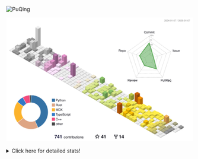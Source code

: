 ![PuQing](https://user-images.githubusercontent.com/27223114/171565019-9a56fae6-b08b-421f-99db-7e830da42371.png)

![](./profile-3d-contrib/profile-season-animate.svg)

<details>
<summary>Click here for detailed stats!</summary>

<!--START_SECTION:waka-->
![Lines of code](https://img.shields.io/badge/From%20Hello%20World%20I%27ve%20Written-1.7%20million%20lines%20of%20code-blue)

**🐱 My GitHub Data** 

> 📦 415.5 kB Used in GitHub's Storage 
 > 
> 🏆 5 Contributions in the Year 2025
 > 
> 🚫 Not Opted to Hire
 > 
> 📜 38 Public Repositories 
 > 
> 🔑 33 Private Repositories 
 > 
**I'm an Early 🐤** 

```text
🌞 Morning                688 commits         ██░░░░░░░░░░░░░░░░░░░░░░░   07.99 % 
🌆 Daytime                3769 commits        ███████████░░░░░░░░░░░░░░   43.79 % 
🌃 Evening                1979 commits        ██████░░░░░░░░░░░░░░░░░░░   22.99 % 
🌙 Night                  2171 commits        ██████░░░░░░░░░░░░░░░░░░░   25.22 % 
```


📊 **This Week I Spent My Time On** 

```text
💬 Programming Languages: 
Python                   5 hrs 29 mins       ██████░░░░░░░░░░░░░░░░░░░   25.21 % 
Music                    2 hrs 56 mins       ███░░░░░░░░░░░░░░░░░░░░░░   13.46 % 
Lua                      2 hrs 40 mins       ███░░░░░░░░░░░░░░░░░░░░░░   12.28 % 
Other                    2 hrs 21 mins       ███░░░░░░░░░░░░░░░░░░░░░░   10.85 % 
Reading Paper            1 hr 39 mins        ██░░░░░░░░░░░░░░░░░░░░░░░   07.58 % 

🔥 Editors: 
VS Code                  13 hrs 49 mins      ████████████████░░░░░░░░░   63.39 % 
NetEaseMusic             2 hrs 56 mins       ███░░░░░░░░░░░░░░░░░░░░░░   13.46 % 
Zotero                   1 hr 39 mins        ██░░░░░░░░░░░░░░░░░░░░░░░   07.58 % 
Telegram                 1 hr 5 mins         █░░░░░░░░░░░░░░░░░░░░░░░░   04.98 % 
Mail                     57 mins             █░░░░░░░░░░░░░░░░░░░░░░░░   04.36 % 

💻 Operating System: 
WSL                      13 hrs 49 mins      ████████████████░░░░░░░░░   63.39 % 
Mac                      7 hrs 58 mins       █████████░░░░░░░░░░░░░░░░   36.61 % 
```


<!--END_SECTION:waka-->
</details>
